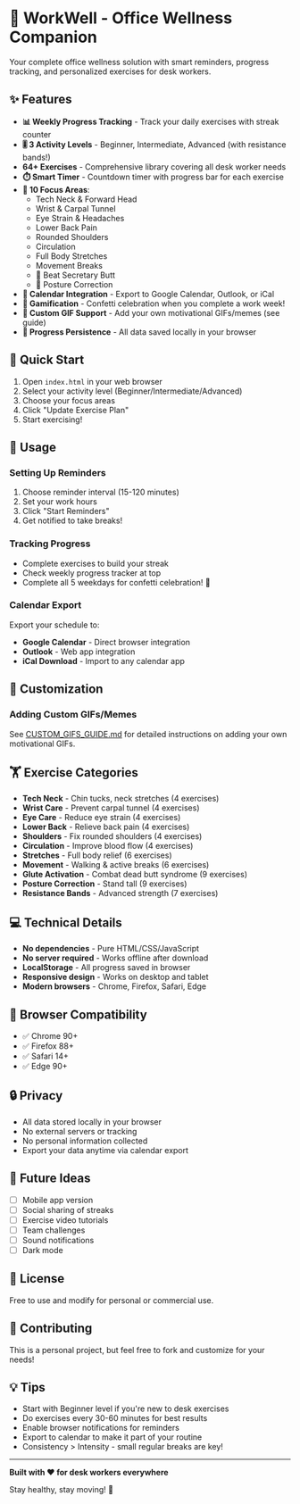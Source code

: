 # 💪 WorkWell - Office Wellness Companion

Your complete office wellness solution with smart reminders, progress tracking, and personalized exercises for desk workers.

## ✨ Features

- **📊 Weekly Progress Tracking** - Track your daily exercises with streak counter
- **🎚️ 3 Activity Levels** - Beginner, Intermediate, Advanced (with resistance bands!)
- **64+ Exercises** - Comprehensive library covering all desk worker needs
- **⏱️ Smart Timer** - Countdown timer with progress bar for each exercise
- **🎯 10 Focus Areas**:
  - Tech Neck & Forward Head
  - Wrist & Carpal Tunnel
  - Eye Strain & Headaches
  - Lower Back Pain
  - Rounded Shoulders
  - Circulation
  - Full Body Stretches
  - Movement Breaks
  - 🍑 Beat Secretary Butt
  - 🧍 Posture Correction
- **📅 Calendar Integration** - Export to Google Calendar, Outlook, or iCal
- **🎉 Gamification** - Confetti celebration when you complete a work week!
- **🎨 Custom GIF Support** - Add your own motivational GIFs/memes (see guide)
- **💾 Progress Persistence** - All data saved locally in your browser

## 🚀 Quick Start

1. Open `index.html` in your web browser
2. Select your activity level (Beginner/Intermediate/Advanced)
3. Choose your focus areas
4. Click "Update Exercise Plan"
5. Start exercising!

## 📖 Usage

### Setting Up Reminders
1. Choose reminder interval (15-120 minutes)
2. Set your work hours
3. Click "Start Reminders"
4. Get notified to take breaks!

### Tracking Progress
- Complete exercises to build your streak
- Check weekly progress tracker at top
- Complete all 5 weekdays for confetti celebration! 🎉

### Calendar Export
Export your schedule to:
- **Google Calendar** - Direct browser integration
- **Outlook** - Web app integration  
- **iCal Download** - Import to any calendar app

## 🎨 Customization

### Adding Custom GIFs/Memes
See [CUSTOM_GIFS_GUIDE.md](CUSTOM_GIFS_GUIDE.md) for detailed instructions on adding your own motivational GIFs.

## 🏋️ Exercise Categories

- **Tech Neck** - Chin tucks, neck stretches (4 exercises)
- **Wrist Care** - Prevent carpal tunnel (4 exercises)
- **Eye Care** - Reduce eye strain (4 exercises)
- **Lower Back** - Relieve back pain (4 exercises)
- **Shoulders** - Fix rounded shoulders (4 exercises)
- **Circulation** - Improve blood flow (4 exercises)
- **Stretches** - Full body relief (6 exercises)
- **Movement** - Walking & active breaks (6 exercises)
- **Glute Activation** - Combat dead butt syndrome (9 exercises)
- **Posture Correction** - Stand tall (9 exercises)
- **Resistance Bands** - Advanced strength (7 exercises)

## 💻 Technical Details

- **No dependencies** - Pure HTML/CSS/JavaScript
- **No server required** - Works offline after download
- **LocalStorage** - All progress saved in browser
- **Responsive design** - Works on desktop and tablet
- **Modern browsers** - Chrome, Firefox, Safari, Edge

## 📱 Browser Compatibility

- ✅ Chrome 90+
- ✅ Firefox 88+
- ✅ Safari 14+
- ✅ Edge 90+

## 🔒 Privacy

- All data stored locally in your browser
- No external servers or tracking
- No personal information collected
- Export your data anytime via calendar export

## 🎯 Future Ideas

- [ ] Mobile app version
- [ ] Social sharing of streaks
- [ ] Exercise video tutorials
- [ ] Team challenges
- [ ] Sound notifications
- [ ] Dark mode

## 📄 License

Free to use and modify for personal or commercial use.

## 🤝 Contributing

This is a personal project, but feel free to fork and customize for your needs!

## 💡 Tips

- Start with Beginner level if you're new to desk exercises
- Do exercises every 30-60 minutes for best results
- Enable browser notifications for reminders
- Export to calendar to make it part of your routine
- Consistency > Intensity - small regular breaks are key!

---

**Built with ❤️ for desk workers everywhere**

Stay healthy, stay moving! 💪
